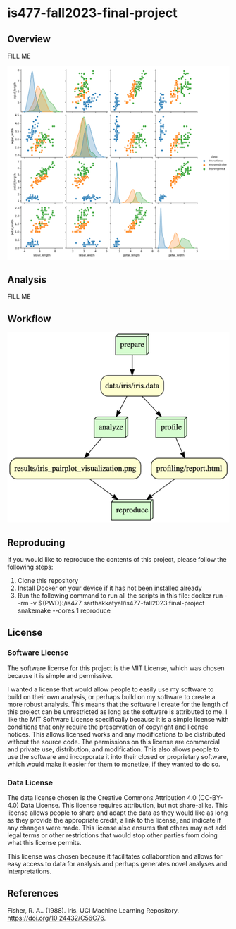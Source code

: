 # is477-fall2023-final-project

## Overview
FILL ME

![Pairplot Visualization](results/iris_pairplot_visualization.png)

## Analysis
FILL ME

## Workflow
![Workflow Visualization](workflow_visualization_graph.png)

## Reproducing
If you would like to reproduce the contents of this project, please follow the following steps:
1. Clone this repository
2. Install Docker on your device if it has not been installed already
3. Run the following command to run all the scripts in this file:
docker run --rm -v ${PWD}:/is477 sarthakkatyal/is477-fall2023:final-project snakemake --cores 1 reproduce

## License
### Software License
The software license for this project is the MIT License, which was chosen because it is simple and permissive. 

I wanted a license that would allow people to easily use my software to build on their own analysis, or perhaps build on my software to create a more robust analysis. This means that the software I create for the length of this project can be unrestricted as long as the software is attributed to me. I like the MIT Software License specifically because it is a simple license with conditions that only require the preservation of copyright and license notices. This allows licensed works and any modifications to be distributed without the source code. The permissions on this license are commercial and private use, distribution, and modification. This also allows people to use the software and incorporate it into their closed or proprietary software, which would make it easier for them to monetize, if they wanted to do so.

### Data License
The data license chosen is the Creative Commons Attribution 4.0 (CC-BY-4.0) Data License. This license requires attribution, but not share-alike. This license allows people to share and adapt the data as they would like as long as they provide the appropriate credit, a link to the license, and indicate if any changes were made. This license also ensures that others may not add legal terms or other restrictions that would stop other parties from doing what this license permits. 

This license was chosen because it facilitates collaboration and allows for easy access to data for analysis and perhaps generates novel analyses and interpretations.

## References
Fisher, R. A.. (1988). Iris. UCI Machine Learning Repository. https://doi.org/10.24432/C56C76.